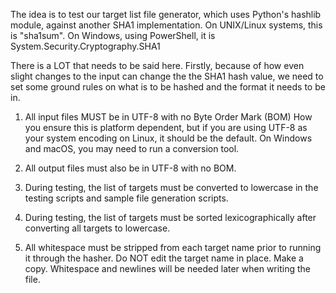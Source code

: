 The idea is to test our target list file generator, which uses Python's hashlib module, against another SHA1 implementation.
On UNIX/Linux systems, this is "sha1sum".
On Windows, using PowerShell, it is System.Security.Cryptography.SHA1

There is a LOT that needs to be said here.
Firstly, because of how even slight changes to the input can
change the the SHA1 hash value, we need to set some ground
rules on what is to be hashed and the format it needs to be in.

1. All input files MUST be in UTF-8 with no Byte Order Mark (BOM)
   How you ensure this is platform dependent, but if you are using 
   UTF-8 as your system encoding on Linux, it should be the default.
   On Windows and macOS, you may need to run a conversion tool.

2. All output files must also be in UTF-8 with no BOM.

4. During testing, the list of targets must be converted to lowercase in the testing
   scripts and sample file generation scripts.

5. During testing, the list of targets must be sorted lexicographically after converting
   all targets to lowercase.

6. All whitespace must be stripped from each target name prior to running it through
   the hasher.  Do NOT edit the target name in place. Make a copy. Whitespace and newlines
   will be needed later when writing the file.

  
